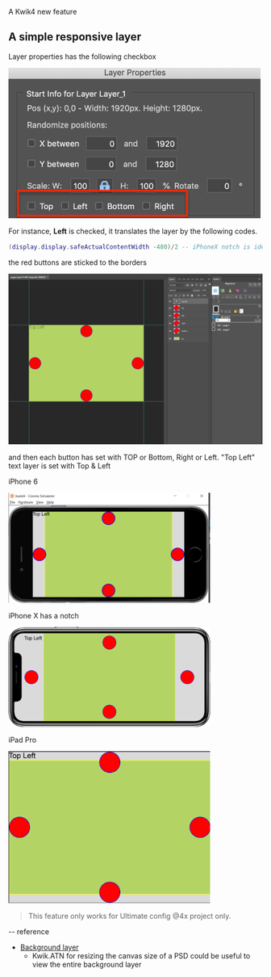 A Kwik4 new feature

## A simple responsive layer

Layer properties has the following checkbox 

<img src="https://github.com/kwiksher/blog/raw/master/img/simple_responsive_layer/2019-09-07_2240.png" width="500">

For instance, **Left** is checked, it translates the layer by the following codes.

```lua
(display.display.safeActualContentWidth -480)/2 -- iPhoneX notch is identified with safeActualContent
```

the red buttons are sticked to the borders

<img src="https://github.com/kwiksher/blog/raw/master/img/simple_responsive_layer/2019-09-10-11-08-06.png" width="700">

and then each button has set with TOP or Bottom, Right or Left. "Top Left" text layer is set with Top & Left

iPhone 6

<img src="https://github.com/kwiksher/blog/raw/master/img/simple_responsive_layer/2019-09-10-11-11-15.png" width="400">

iPhone X has a notch

<img src="https://github.com/kwiksher/blog/raw/master/img/simple_responsive_layer/2019-09-10-11-12-08.png" width="400">

iPad Pro

<img src="https://github.com/kwiksher/blog/raw/master/img/simple_responsive_layer/2019-09-10-11-12-43.png" width="400">


> This feature only works for Ultimate config @4x project only.

--
reference

* [Background layer](https://kwiksher.com/doc/getting_startted/guidelines/screenshot/)
    * Kwik.ATN for resizing the canvas size of a PSD could be useful to view the entire background layer
